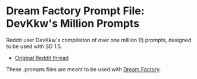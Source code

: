 # Dream Factory Prompt File: DevKkw's Million Prompts
Reddit user DevKkw's compilation of over one million (!) prompts, designed to be used with SD 1.5.

 * [Original Reddit thread](https://www.reddit.com/r/StableDiffusion/comments/10odykc/big_collection_ready_to_use_prompt/)

These .prompts files are meant to be used with [Dream Factory](https://github.com/rbbrdckybk/dream-factory).
